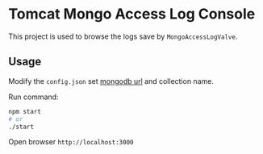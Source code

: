 Tomcat Mongo Access Log Console
===================

This project is used to browse the logs save by ``MongoAccessLogValve``.

## Usage

Modify the ``config.json`` set [mongodb url](http://mongodb.github.io/node-mongodb-native/driver-articles/mongoclient.html#the-url-connection-format) and collection name.

Run command: 

```bash
npm start
# or
./start
```
Open browser ``http://localhost:3000`` 